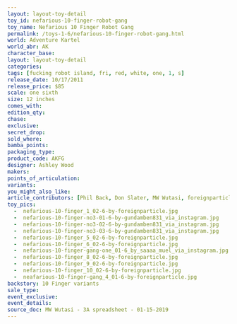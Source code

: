 ```yaml
---
layout: layout-toy-detail 
toy_id: nefarious-10-finger-robot-gang
toy_name: Nefarious 10 Finger Robot Gang
permalink: /toys-1-6/nefarious-10-finger-robot-gang.html
world: Adventure Kartel
world_abr: AK
character_base: 
layout: layout-toy-detail
categories: 
tags: [fucking robot island, fri, red, white, one, 1, s]
release_date: 10/17/2011
release_price: $85 
scale: one sixth
size: 12 inches
comes_with: 
edition_qty: 
chase: 
exclusive: 
secret_drop: 
sold_where: 
bamba_points: 
packaging_type: 
product_code: AKFG
designer: Ashley Wood
makers: 
points_of_articulation: 
variants: 
you_might_also_like: 
article_contributors: [Phil Back, Don Slater, MW Wutasi, foreignparticle, saaaa_muel, gundamben831]
toy_pics: 
  -  nefarious-10-finger_1_02-6-by-foreignparticle.jpg
  -  nefarious-10-finger-no3-01-6-by-gundamben831_via_instagram.jpg
  -  nefarious-10-finger-no3-02-6-by-gundamben831_via_instagram.jpg
  -  nefarious-10-finger-no3-03-6-by-gundamben831_via_instagram.jpg
  -  nefarious-10-finger_5_02-6-by-foreignparticle.jpg
  -  nefarious-10-finger_6_02-6-by-foreignparticle.jpg
  -  nefarious-10-finger-gang-one_01-6_by_saaaa_muel_via_instagram.jpg
  -  nefarious-10-finger_8_02-6-by-foreignparticle.jpg
  -  nefarious-10-finger_9_02-6-by-foreignparticle.jpg
  -  nefarious-10-finger_10_02-6-by-foreignparticle.jpg
  -  neafarious-10-finger-gang_4_01-6-by-foreignparticle.jpg
backstory: 10 Finger variants
sale_type: 
event_exclusive: 
event_details: 
source_doc: MW Wutasi - 3A spreadsheet - 01-15-2019
---
```

